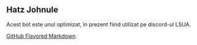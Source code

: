 ## Hatz Johnule
Acest bot este unul optimizat, în prezent fiind utilizat pe discord-ul LSUA.

[GitHub Flavored Markdown](https://guides.github.com/features/mastering-markdown/).

